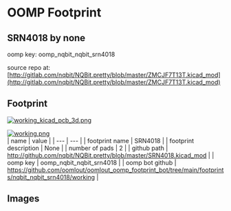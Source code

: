 # OOMP Footprint  
## SRN4018  by none  
  
oomp key: oomp_nqbit_nqbit_srn4018  
  
source repo at: [http://gitlab.com/nqbit/NQBit.pretty/blob/master/ZMCJF7T13T.kicad_mod](http://gitlab.com/nqbit/NQBit.pretty/blob/master/ZMCJF7T13T.kicad_mod)  
## Footprint  
  
[![working_kicad_pcb_3d.png](working_kicad_pcb_3d_600.png)](working_kicad_pcb_3d.png)  
  
[![working.png](working_600.png)](working.png)  
| name | value | 
| --- | --- | 
| footprint name | SRN4018 | 
| footprint description | None | 
| number of pads | 2 | 
| github path | http://github.com/nqbit/NQBit.pretty/blob/master/SRN4018.kicad_mod | 
| oomp key | oomp_nqbit_nqbit_srn4018 | 
| oomp bot github | https://github.com/oomlout/oomlout_oomp_footprint_bot/tree/main/footprints/nqbit_nqbit_srn4018/working | 
## Images  
